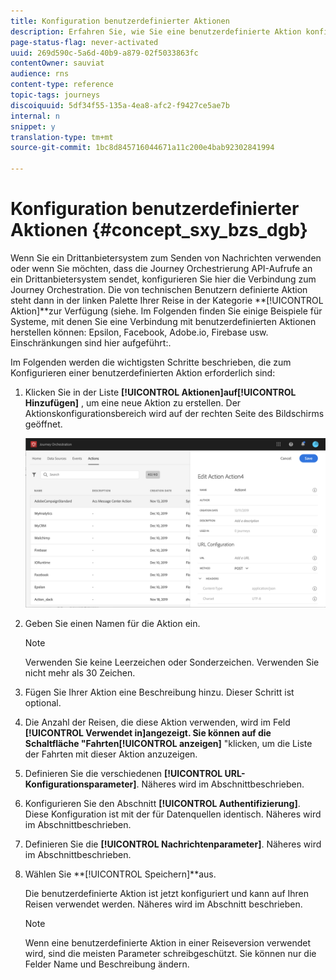 ```yaml
---
title: Konfiguration benutzerdefinierter Aktionen
description: Erfahren Sie, wie Sie eine benutzerdefinierte Aktion konfigurieren
page-status-flag: never-activated
uuid: 269d590c-5a6d-40b9-a879-02f5033863fc
contentOwner: sauviat
audience: rns
content-type: reference
topic-tags: journeys
discoiquuid: 5df34f55-135a-4ea8-afc2-f9427ce5ae7b
internal: n
snippet: y
translation-type: tm+mt
source-git-commit: 1bc8d845716044671a11c200e4bab92302841994

---
```



# Konfiguration benutzerdefinierter Aktionen {#concept_sxy_bzs_dgb}

Wenn Sie ein Drittanbietersystem zum Senden von Nachrichten verwenden oder wenn Sie möchten, dass die Journey Orchestrierung API-Aufrufe an ein Drittanbietersystem sendet, konfigurieren Sie hier die Verbindung zum Journey Orchestration. Die von technischen Benutzern definierte Aktion steht dann in der linken Palette Ihrer Reise in der Kategorie **[!UICONTROL Aktion]**zur Verfügung (siehe[](../building-journeys/about-action-activities.md). Im Folgenden finden Sie einige Beispiele für Systeme, mit denen Sie eine Verbindung mit benutzerdefinierten Aktionen herstellen können: Epsilon, Facebook, Adobe.io, Firebase usw.
Einschränkungen sind hier aufgeführt:[](../action/custom-action-limitations.md).

Im Folgenden werden die wichtigsten Schritte beschrieben, die zum Konfigurieren einer benutzerdefinierten Aktion erforderlich sind:

1. Klicken Sie in der Liste **[!UICONTROL Aktionen]**auf**[!UICONTROL  Hinzufügen]** , um eine neue Aktion zu erstellen. Der Aktionskonfigurationsbereich wird auf der rechten Seite des Bildschirms geöffnet.

   ![](../assets/custom2.png)

1. Geben Sie einen Namen für die Aktion ein.

   >[!NOTE]
   >
   >Verwenden Sie keine Leerzeichen oder Sonderzeichen. Verwenden Sie nicht mehr als 30 Zeichen.

1. Fügen Sie Ihrer Aktion eine Beschreibung hinzu. Dieser Schritt ist optional.
1. Die Anzahl der Reisen, die diese Aktion verwenden, wird im Feld **[!UICONTROL Verwendet in]**angezeigt. Sie können auf die Schaltfläche &quot;Fahrten**[!UICONTROL  anzeigen]** &quot;klicken, um die Liste der Fahrten mit dieser Aktion anzuzeigen.
1. Definieren Sie die verschiedenen **[!UICONTROL URL-Konfigurationsparameter]**. Näheres wird im Abschnitt[](../action/url-configuration.md)beschrieben.
1. Konfigurieren Sie den Abschnitt **[!UICONTROL Authentifizierung]**. Diese Konfiguration ist mit der für Datenquellen identisch.  Näheres wird im Abschnitt[](../datasource/external-data-sources.md#section_wjp_nl5_nhb)beschrieben.
1. Definieren Sie die **[!UICONTROL Nachrichtenparameter]**. Näheres wird im Abschnitt[](../action/defining-the-message-parameters.md)beschrieben.
1. Wählen Sie **[!UICONTROL Speichern]**aus.

   Die benutzerdefinierte Aktion ist jetzt konfiguriert und kann auf Ihren Reisen verwendet werden. Näheres wird im Abschnitt [](../building-journeys/about-action-activities.md) beschrieben.

   >[!NOTE]
   >
   >Wenn eine benutzerdefinierte Aktion in einer Reiseversion verwendet wird, sind die meisten Parameter schreibgeschützt. Sie können nur die Felder Name und Beschreibung ändern.
